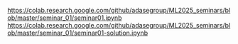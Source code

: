 https://colab.research.google.com/github/adasegroup/ML2025_seminars/blob/master/seminar_01/seminar01.ipynb
https://colab.research.google.com/github/adasegroup/ML2025_seminars/blob/master/seminar_01/seminar01-solution.ipynb
